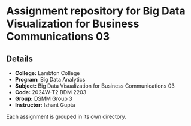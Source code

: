 # Assignment repository for Big Data Visualization for Business Communications 03

## Details
- **College:** Lambton College
- **Program:** Big Data Analytics
- **Subject:** Big Data Visualization for Business Communications 03
- **Code:** 2024W-T2 BDM 2203
- **Group:** DSMM Group 3
- **Instructor:** Ishant Gupta


Each assignment is grouped in its own directory.
